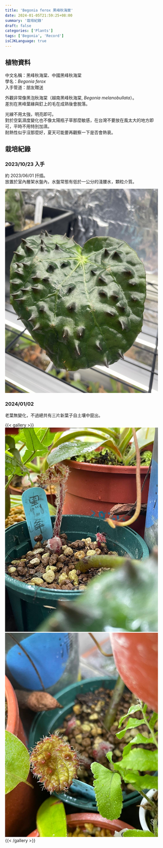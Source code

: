 ```yaml
---
title: 'Begonia ferox 黑峰秋海棠'
date: 2024-01-05T21:59:25+08:00
summary: '栽培紀錄'
draft: false
categories: ['Plants']
tags: ['Begonia', 'Record']
isCJKLanguage: true
---
```


## 植物資料

中文名稱：黑峰秋海棠、中國黑峰秋海棠  
學名：*Begonia ferox*  
入手管道：朋友贈送  

外觀非常像黑泡秋海棠（越南黑峰秋海棠, *Begonia melanobullata*）。  
差別在黑峰葉緣與釘上的毛在成熟後會脫落。  

光線不用太強，明亮即可。  
對於空氣濕度變化也不像太陽瓶子草那麼敏感，在台灣不要放在風太大的地方即可，平時不用特別加濕。  
耐熱性似乎沒那麼好，夏天可能要再觀察一下是否會熱衰。  

## 栽培紀錄

### 2023/10/23 入手

約 2023/06/01 扦插。  
放置於室內層架水盤內，水盤常態有低於一公分的淺腰水，顆粒介質。  

![2023-10-23](./images/2023-10-23.jpg)

### 2024/01/02

老葉無變化，不過總共有三片新葉子自土壤中竄出。  

{{< gallery >}}
 <img src="./images/2024-01-01.jpg" class="grid-w50">
 <img src="./images/2024-01-02.jpg" class="grid-w50">
{{< /gallery >}}
